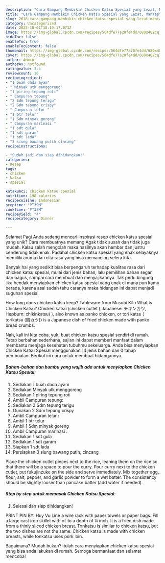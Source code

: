```yaml
---
description: "Cara Gampang Membikin Chicken Katsu Spesial yang Lezat, Mantap"
title: "Cara Gampang Membikin Chicken Katsu Spesial yang Lezat, Mantap"
slug: 2618-cara-gampang-membikin-chicken-katsu-spesial-yang-lezat-mantap
category: Uncategorized
date: 2022-10-01T18:19:17.071Z
image: https://img-global.cpcdn.com/recipes/564dfe77a20fe4dd/680x482cq70/chicken-katsu-spesial-foto-resep-utama.jpg
hideToc: false
enableToc: true
enableTocContent: false
thumbnail: https://img-global.cpcdn.com/recipes/564dfe77a20fe4dd/680x482cq70/chicken-katsu-spesial-foto-resep-utama.jpg
cover: https://img-global.cpcdn.com/recipes/564dfe77a20fe4dd/680x482cq70/chicken-katsu-spesial-foto-resep-utama.jpg
author: Admin
authorAv: notfound
ratingvalue: 3.4
reviewcount: 16
recipeingredient:
- "1 buah dada ayam"
- " Minyak utk menggoreng"
- "1 piring tepung roti"
- " Campuran tepung"
- "2 Sdm tepung terigu"
- "2 Sdm tepung crispy"
- " Campuran telur "
- "1 btr telur"
- "1 Sdm minyak goreng"
- " Campuran marinasi "
- "1 sdt gula"
- "1 sdt garam"
- "1 sdt lada"
- "3 siung bawang putih cincang"
recipeinstructions:

- "Sudah jadi dan siap dihidangkan!"
categories:
- Resep
tags:
- chicken
- katsu
- spesial

katakunci: chicken katsu spesial 
nutrition: 198 calories
recipecuisine: Indonesian
preptime: "PT39M"
cooktime: "PT33M"
recipeyield: "4"
recipecategory: Dinner

---
```



Selamat Pagi Anda sedang mencari inspirasi resep chicken katsu spesial yang unik? Cara membuatnya memang Agak tidak susah dan tidak juga mudah. Kalau salah mengolah maka hasilnya akan hambar dan justru cenderung tidak enak. Padahal chicken katsu spesial yang enak selayaknya memiliki aroma dan cita rasa yang bisa memancing selera kita.


Banyak hal yang sedikit bisa berpengaruh terhadap kualitas rasa dari chicken katsu spesial, mulai dari jenis bahan, lalu pemilihan bahan segar dan bagus, sampai cara membuat dan menyajikannya. Tak perlu bingung jika hendak menyiapkan chicken katsu spesial yang enak di mana pun kamu berada, karena asal sudah tahu caranya maka hidangan ini dapat menjadi suguhan spesial.

How long does chicken katsu keep? Tableware from Musubi Kiln What is Chicken Katsu? Chicken katsu (chicken cutlet ( Japanese: チキンカツ, Hepburn: chikinkatsu) ), also known as panko chicken, or tori katsu ( torikatsu (鶏カツ)) is a Japanese dish of fried chicken made with panko bread crumbs.


Nah, kali ini kita coba, yuk, buat chicken katsu spesial sendiri di rumah. Tetap berbahan sederhana, sajian ini dapat memberi manfaat dalam membantu menjaga kesehatan tubuhmu sekeluarga. Anda bisa menyiapkan Chicken Katsu Spesial menggunakan 14 jenis bahan dan 0 tahap pembuatan. Berikut ini cara untuk membuat hidangannya.

<!--inarticleads1-->

##### Bahan-bahan dan bumbu yang wajib ada untuk menyiapkan Chicken Katsu Spesial:

1. Sediakan 1 buah dada ayam
1. Sediakan  Minyak utk menggoreng
1. Sediakan 1 piring tepung roti
1. Ambil  Campuran tepung:
1. Sediakan 2 Sdm tepung terigu
1. Gunakan 2 Sdm tepung crispy
1. Ambil  Campuran telur :
1. Ambil 1 btr telur
1. Ambil 1 Sdm minyak goreng
1. Ambil  Campuran marinasi :
1. Sediakan 1 sdt gula
1. Sediakan 1 sdt garam
1. Siapkan 1 sdt lada
1. Persiapkan 3 siung bawang putih, cincang


Place the chicken cutlet pieces next to the rice, leaning them on the rice so that there will be a space to pour the curry. Pour curry next to the chicken cutlet, put fukujinzuke on the side and serve immediately. Mix together egg, flour, salt, pepper, and garlic powder to form a wet batter. The consistency should be slightly looser than pancake batter (add water if needed). 

<!--inarticleads2-->

##### Step by step untuk memasak Chicken Katsu Spesial:


1. Selesai dan siap dihidangkan!

PRINT PIN BY: Huy Vu Line a wire rack with paper towels or paper bags. Fill a large cast iron skillet with oil to a depth of ¼ inch. It is a fried dish made from a thinly sliced chicken breast. Tonkatsu is similar to chicken katsu, but the two dishes are not the same. Chicken katsu is made with chicken breasts, while tonkatsu uses pork loin. 

Bagaimana? Mudah bukan? Itulah cara menyiapkan chicken katsu spesial yang bisa anda lakukan di rumah. Semoga bermanfaat dan selamat mencoba!
